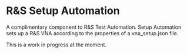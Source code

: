 R&S Setup Automation
====================

A complimentary component to R&S Test Automation. Setup Automation sets up a R&S VNA according to the properties of a vna_setup.json file.

This is a work in progress at the moment.
